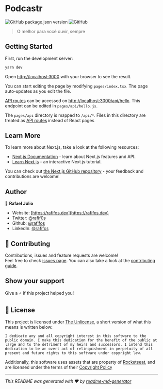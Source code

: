 # Podcastr

![GitHub package.json version](https://img.shields.io/github/package-json/v/rafifos/podcastr?style=for-the-badge) ![GitHub](https://img.shields.io/github/license/rafifos/podcastr?style=for-the-badge)

> O melhor para você ouvir, sempre

## Getting Started

First, run the development server:

```bash
yarn dev
```

Open [http://localhost:3000](http://localhost:3000) with your browser to see the result.

You can start editing the page by modifying `pages/index.tsx`. The page auto-updates as you edit the file.

[API routes](https://nextjs.org/docs/api-routes/introduction) can be accessed on [http://localhost:3000/api/hello](http://localhost:3000/api/hello). This endpoint can be edited in `pages/api/hello.js`.

The `pages/api` directory is mapped to `/api/*`. Files in this directory are treated as [API routes](https://nextjs.org/docs/api-routes/introduction) instead of React pages.

## Learn More

To learn more about Next.js, take a look at the following resources:

- [Next.js Documentation](https://nextjs.org/docs) - learn about Next.js features and API.
- [Learn Next.js](https://nextjs.org/learn) - an interactive Next.js tutorial.

You can check out [the Next.js GitHub repository](https://github.com/vercel/next.js/) - your feedback and contributions are welcome!

## Author

👤 **Rafael Julio**

* Website: [https://rafifos.dev](https://rafifos.dev)
* Twitter: [@rafif0s](https://twitter.com/rafif0s)
* Github: [@rafifos](https://github.com/rafifos)
* LinkedIn: [@rafifos](https://linkedin.com/in/rafifos)

## 🤝 Contributing

Contributions, issues and feature requests are welcome! <br />
Feel free to check [issues page](https://github.com/rafifos/podcastr/issues?q=is%3Aissue+is%3Aopen+sort%3Aupdated-desc). You can also take a look at the [contributing guide](CONTRIBUTING.md).

## Show your support

Give a ⭐️ if this project helped you!

## 📝 License

This project is licensed under [The Unlicense](LICENSE), a short version of what this means is written below:

```plaintext
I dedicate any and all copyright interest in this software to the
public domain. I make this dedication for the benefit of the public at
large and to the detriment of my heirs and successors. I intend this
dedication to be an overt act of relinquishment in perpetuity of all
present and future rights to this software under copyright law.
```

Additionally, this software uses assets that are property of [Rocketseat](https://rocketseat.com.br), and are licensed under the terms of their [Copyright Policy](https://rocketseat.com.br/copyright)

---
_This README was generated with ❤️ by [readme-md-generator](https://github.com/kefranabg/readme-md-generator)_
